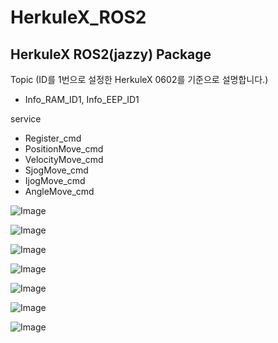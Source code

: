 # HerkuleX_ROS2
## HerkuleX ROS2(jazzy) Package


Topic (ID를 1번으로 설정한 HerkuleX 0602를 기준으로 설명합니다.)
- Info_RAM_ID1, Info_EEP_ID1

service 
- Register_cmd
- PositionMove_cmd
- VelocityMove_cmd
- SjogMove_cmd
- IjogMove_cmd
- AngleMove_cmd




![Image](https://github.com/user-attachments/assets/b881dc5a-61f4-4cc8-9e27-f5fcf019069e)


![Image](https://github.com/user-attachments/assets/8e8149b3-cb1e-430e-9ec1-8826ca599ae3)


![Image](https://github.com/user-attachments/assets/79c58a6e-eee7-4d63-a29e-67b4574163b7)


![Image](https://github.com/user-attachments/assets/139c6a13-878d-48ea-b746-14ddb3ea4d4b)


![Image](https://github.com/user-attachments/assets/7622a8e9-a7c0-4961-806e-adcd63adbdcc)


![Image](https://github.com/user-attachments/assets/cf578090-2954-492e-a278-928f23890b97)


![Image](https://github.com/user-attachments/assets/d521adab-bcde-4fe8-be90-cf432d56b1d2)

